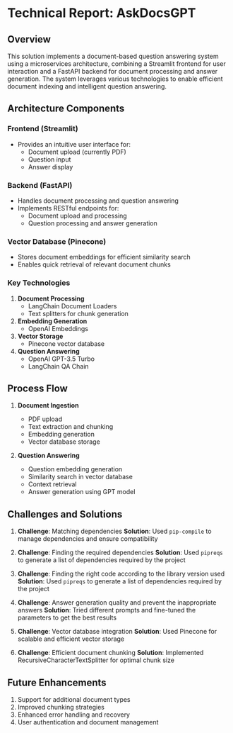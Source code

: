 # Technical Report: AskDocsGPT

## Overview

This solution implements a document-based question answering system using a microservices architecture, combining a
Streamlit frontend for user interaction and a FastAPI backend for document processing and answer generation. The system
leverages various technologies to enable efficient document indexing and intelligent question answering.

## Architecture Components

### Frontend (Streamlit)

- Provides an intuitive user interface for:
    - Document upload (currently PDF)
    - Question input
    - Answer display

### Backend (FastAPI)

- Handles document processing and question answering
- Implements RESTful endpoints for:
    - Document upload and processing
    - Question processing and answer generation

### Vector Database (Pinecone)

- Stores document embeddings for efficient similarity search
- Enables quick retrieval of relevant document chunks

### Key Technologies

1. **Document Processing**
    - LangChain Document Loaders
    - Text splitters for chunk generation
2. **Embedding Generation**
    - OpenAI Embeddings
3. **Vector Storage**
    - Pinecone vector database
4. **Question Answering**
    - OpenAI GPT-3.5 Turbo
    - LangChain QA Chain

## Process Flow

1. **Document Ingestion**
    - PDF upload
    - Text extraction and chunking
    - Embedding generation
    - Vector database storage

2. **Question Answering**
    - Question embedding generation
    - Similarity search in vector database
    - Context retrieval
    - Answer generation using GPT model

## Challenges and Solutions

1. **Challenge**: Matching dependencies
   **Solution**: Used `pip-compile` to manage dependencies and ensure compatibility

2. **Challenge**: Finding the required dependencies
   **Solution**: Used `pipreqs` to generate a list of dependencies required by the project

3. **Challenge**: Finding the right code according to the library version used
   **Solution**: Used `pipreqs` to generate a list of dependencies required by the project

4. **Challenge**: Answer generation quality and prevent the inappropriate answers
   **Solution**: Tried different prompts and fine-tuned the parameters to get the best results

5. **Challenge**: Vector database integration
   **Solution**: Used Pinecone for scalable and efficient vector storage

6. **Challenge**: Efficient document chunking
   **Solution**: Implemented RecursiveCharacterTextSplitter for optimal chunk size

## Future Enhancements

1. Support for additional document types
2. Improved chunking strategies
3. Enhanced error handling and recovery
4. User authentication and document management